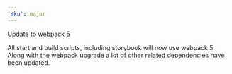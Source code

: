 ```yaml
---
'sku': major
---
```


Update to webpack 5

All start and build scripts, including storybook will now use webpack 5. Along with the webpack upgrade a lot of other related dependencies have been updated.